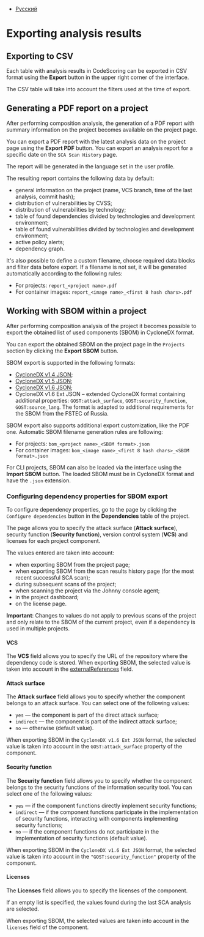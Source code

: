 - [Русский](../../sca/export-results/)

# Exporting analysis results

## Exporting to CSV

Each table with analysis results in CodeScoring can be exported in CSV format using the **Export** button in the upper right corner of the interface.

The CSV table will take into account the filters used at the time of export.

## Generating a PDF report on a project

After performing composition analysis, the generation of a PDF report with summary information on the project becomes available on the project page.

You can export a PDF report with the latest analysis data on the project page using the **Export PDF** button. You can export an analysis report for a specific date on the `SCA Scan History` page.

The report will be generated in the language set in the user profile.

The resulting report contains the following data by default:

- general information on the project (name, VCS branch, time of the last analysis, commit hash);
- distribution of vulnerabilities by CVSS;
- distribution of vulnerabilities by technology;
- table of found dependencies divided by technologies and development environment;
- table of found vulnerabilities divided by technologies and development environment;
- active policy alerts;
- dependency graph.

It's also possible to define a custom filename, choose required data blocks and filter data before export. If a filename is not set, it will be generated automatically according to the following rules:

- For projects: `report_<project name>.pdf`
- For container images: `report_<image name>_<first 8 hash chars>.pdf`

## Working with SBOM within a project

After performing composition analysis of the project it becomes possible to export the obtained list of used components (SBOM) in CycloneDX format.

You can export the obtained SBOM on the project page in the `Projects` section by clicking the **Export SBOM** button.

SBOM export is supported in the following formats:

- [CycloneDX v1.4 JSON](https://cyclonedx.org/docs/1.4/json/);
- [CycloneDX v1.5 JSON](https://cyclonedx.org/docs/1.5/json/);
- [CycloneDX v1.6 JSON](https://cyclonedx.org/docs/1.6/json/);
- CycloneDX v1.6 Ext JSON – extended CycloneDX format containing additional properties: `GOST:attack_surface`, `GOST:security_function`, `GOST:source_lang`. The format is adapted to additional requirements for the SBOM from the FSTEC of Russia.

SBOM export also supports additional export customization, like the PDF one. Automatic SBOM filename generation rules are following:

- For projects: `bom_<project name>_<SBOM format>.json`
- For container images: `bom_<image name>_<first 8 hash chars>_<SBOM format>.json`

For CLI projects, SBOM can also be loaded via the interface using the **Import SBOM** button. The loaded SBOM must be in CycloneDX format and have the `.json` extension.

### Configuring dependency properties for SBOM export

To configure dependency properties, go to the page by clicking the `Configure dependencies` button in the **Dependencies** table of the project.

The page allows you to specify the attack surface (**Attack surface**), security function (**Security function**), version control system (**VCS**) and licenses for each project component.

The values entered are taken into account:

- when exporting SBOM from the project page;
- when exporting SBOM from the scan results history page (for the most recent successful SCA scan);
- during subsequent scans of the project;
- when scanning the project via the Johnny console agent;
- in the project dashboard;
- on the license page.

**Important**: Changes to values do not apply to previous scans of the project and only relate to the SBOM of the current project, even if a dependency is used in multiple projects.

#### VCS

The **VCS** field allows you to specify the URL of the repository where the dependency code is stored. When exporting SBOM, the selected value is taken into account in the [externalReferences](https://cyclonedx.org/docs/1.6/json/#components_items_externalReferences) field.

#### Attack surface

The **Attack surface** field allows you to specify whether the component belongs to an attack surface. You can select one of the following values:

- `yes` — the component is part of the direct attack surface;
- `indirect` — the component is part of the indirect attack surface;
- `no` — otherwise (default value).

When exporting SBOM in the `CycloneDX v1.6 Ext JSON` format, the selected value is taken into account in the `GOST:attack_surface` property of the component.

#### Security function

The **Security function** field allows you to specify whether the component belongs to the security functions of the information security tool. You can select one of the following values:

- `yes` — if the component functions directly implement security functions;
- `indirect` — if the component functions participate in the implementation of security functions, interacting with components implementing security functions;
- `no` — if the component functions do not participate in the implementation of security functions (default value).

When exporting SBOM in the `CycloneDX v1.6 Ext JSON` format, the selected value is taken into account in the `"GOST:security_function"` property of the component.

#### Licenses

The **Licenses** field allows you to specify the licenses of the component.

If an empty list is specified, the values found during the last SCA analysis are selected.

When exporting SBOM, the selected values are taken into account in the `licenses` field of the component.
